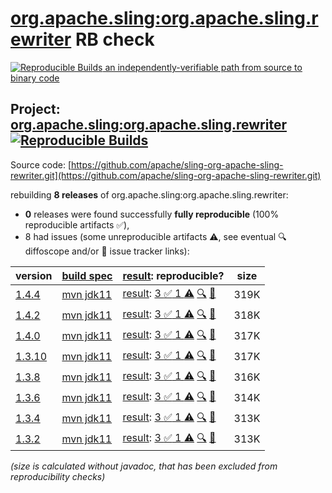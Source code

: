 [org.apache.sling:org.apache.sling.rewriter](https://central.sonatype.com/artifact/org.apache.sling/org.apache.sling.rewriter/versions) RB check
=======

[![Reproducible Builds](https://reproducible-builds.org/images/logos/rb.svg) an independently-verifiable path from source to binary code](https://reproducible-builds.org/)

## Project: [org.apache.sling:org.apache.sling.rewriter](https://central.sonatype.com/artifact/org.apache.sling/org.apache.sling.rewriter/versions) [![Reproducible Builds](https://img.shields.io/endpoint?url=https://raw.githubusercontent.com/jvm-repo-rebuild/reproducible-central/master/content/org/apache/sling/org.apache.sling.rewriter/badge.json)](https://github.com/jvm-repo-rebuild/reproducible-central/blob/master/content/org/apache/sling/org.apache.sling.rewriter/README.md)

Source code: [https://github.com/apache/sling-org-apache-sling-rewriter.git](https://github.com/apache/sling-org-apache-sling-rewriter.git)

rebuilding **8 releases** of org.apache.sling:org.apache.sling.rewriter:
- **0** releases were found successfully **fully reproducible** (100% reproducible artifacts :white_check_mark:),
- 8 had issues (some unreproducible artifacts :warning:, see eventual :mag: diffoscope and/or :memo: issue tracker links):

| version | [build spec](/BUILDSPEC.md) | [result](https://reproducible-builds.org/docs/jvm/): reproducible? | size |
| -- | --------- | ------ | -- |
| [1.4.4](https://central.sonatype.com/artifact/org.apache.sling/org.apache.sling.rewriter/1.4.4/pom) | [mvn jdk11](org.apache.sling.rewriter-1.4.4.buildspec) | [result](org.apache.sling.rewriter-1.4.4.buildinfo): [3 :white_check_mark:  1 :warning:](org.apache.sling.rewriter-1.4.4.buildcompare) [:mag:](org.apache.sling.rewriter-1.4.4.diffoscope) [:memo:](https://github.com/apache/sling-org-apache-sling-rewriter/pull/14) | 319K |
| [1.4.2](https://central.sonatype.com/artifact/org.apache.sling/org.apache.sling.rewriter/1.4.2/pom) | [mvn jdk11](org.apache.sling.rewriter-1.4.2.buildspec) | [result](org.apache.sling.rewriter-1.4.2.buildinfo): [3 :white_check_mark:  1 :warning:](org.apache.sling.rewriter-1.4.2.buildcompare) [:mag:](org.apache.sling.rewriter-1.4.2.diffoscope) [:memo:](https://github.com/apache/sling-org-apache-sling-rewriter/pull/14) | 318K |
| [1.4.0](https://central.sonatype.com/artifact/org.apache.sling/org.apache.sling.rewriter/1.4.0/pom) | [mvn jdk11](org.apache.sling.rewriter-1.4.0.buildspec) | [result](org.apache.sling.rewriter-1.4.0.buildinfo): [3 :white_check_mark:  1 :warning:](org.apache.sling.rewriter-1.4.0.buildcompare) [:mag:](org.apache.sling.rewriter-1.4.0.diffoscope) [:memo:](https://github.com/apache/sling-org-apache-sling-rewriter/pull/14) | 317K |
| [1.3.10](https://central.sonatype.com/artifact/org.apache.sling/org.apache.sling.rewriter/1.3.10/pom) | [mvn jdk11](org.apache.sling.rewriter-1.3.10.buildspec) | [result](org.apache.sling.rewriter-1.3.10.buildinfo): [3 :white_check_mark:  1 :warning:](org.apache.sling.rewriter-1.3.10.buildcompare) [:mag:](org.apache.sling.rewriter-1.3.10.diffoscope) [:memo:](https://github.com/apache/sling-org-apache-sling-rewriter/pull/13) | 317K |
| [1.3.8](https://central.sonatype.com/artifact/org.apache.sling/org.apache.sling.rewriter/1.3.8/pom) | [mvn jdk11](org.apache.sling.rewriter-1.3.8.buildspec) | [result](org.apache.sling.rewriter-1.3.8.buildinfo): [3 :white_check_mark:  1 :warning:](org.apache.sling.rewriter-1.3.8.buildcompare) [:mag:](org.apache.sling.rewriter-1.3.8.diffoscope) [:memo:](https://github.com/apache/sling-org-apache-sling-rewriter/pull/13) | 316K |
| [1.3.6](https://central.sonatype.com/artifact/org.apache.sling/org.apache.sling.rewriter/1.3.6/pom) | [mvn jdk11](org.apache.sling.rewriter-1.3.6.buildspec) | [result](org.apache.sling.rewriter-1.3.6.buildinfo): [3 :white_check_mark:  1 :warning:](org.apache.sling.rewriter-1.3.6.buildcompare) [:mag:](org.apache.sling.rewriter-1.3.6.diffoscope) [:memo:](https://github.com/apache/sling-org-apache-sling-rewriter/pull/13) | 314K |
| [1.3.4](https://central.sonatype.com/artifact/org.apache.sling/org.apache.sling.rewriter/1.3.4/pom) | [mvn jdk11](org.apache.sling.rewriter-1.3.4.buildspec) | [result](org.apache.sling.rewriter-1.3.4.buildinfo): [3 :white_check_mark:  1 :warning:](org.apache.sling.rewriter-1.3.4.buildcompare) [:mag:](org.apache.sling.rewriter-1.3.4.diffoscope) [:memo:](https://github.com/apache/sling-org-apache-sling-rewriter/pull/10) | 313K |
| [1.3.2](https://central.sonatype.com/artifact/org.apache.sling/org.apache.sling.rewriter/1.3.2/pom) | [mvn jdk11](org.apache.sling.rewriter-1.3.2.buildspec) | [result](org.apache.sling.rewriter-1.3.2.buildinfo): [3 :white_check_mark:  1 :warning:](org.apache.sling.rewriter-1.3.2.buildcompare) [:mag:](org.apache.sling.rewriter-1.3.2.diffoscope) [:memo:](https://issues.apache.org/jira/browse/SM-5021) | 313K |

<i>(size is calculated without javadoc, that has been excluded from reproducibility checks)</i>
